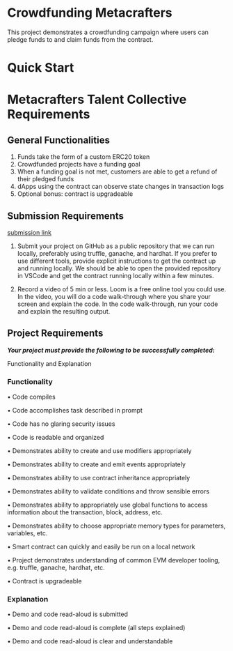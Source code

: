# Crowdfunding Metacrafters

This project demonstrates a crowdfunding campaign where users can pledge funds to and claim funds from the contract.

# Quick Start

# Metacrafters Talent Collective Requirements

## General Functionalities

1. Funds take the form of a custom ERC20 token
2. Crowdfunded projects have a funding goal
3. When a funding goal is not met, customers are able to get a refund of their pledged funds
4. dApps using the contract can observe state changes in transaction logs
5. Optional bonus: contract is upgradeable

## Submission Requirements

[submission link](https://em7kk1j58z4.typeform.com/to/b7uk0h4Y)

1. Submit your project on GitHub as a public repository that we can run locally, preferably using truffle, ganache, and hardhat.
If you prefer to use different tools, provide explicit instructions to get the contract up and running locally. We should be able to open the provided repository in VSCode and get the contract running locally within a few minutes.

2. Record a video of 5 min or less. Loom is a free online tool you could use. In the video, you will do a code walk-through where you share your screen and explain the code. In the code walk-through, run your code and explain the resulting output.

## Project Requirements

***Your project must provide the following to be successfully completed:***

Functionality and Explanation

### Functionality

• Code compiles

• Code accomplishes task described in prompt

• Code has no glaring security issues

• Code is readable and organized

• Demonstrates ability to create and use modifiers appropriately

• Demonstrates ability to create and emit events appropriately

• Demonstrates ability to use contract inheritance appropriately

• Demonstrates ability to validate conditions and throw sensible errors

• Demonstrates ability to appropriately use global functions to access information about the transaction, block, address, etc.

• Demonstrates ability to choose appropriate memory types for
parameters, variables, etc.

• Smart contract can quickly and easily be run on a local network

• Project demonstrates understanding of common EVM developer
tooling, e.g. truffle, ganache, hardhat, etc.

• Contract is upgradeable

### Explanation

• Demo and code read-aloud is submitted

• Demo and code read-aloud is complete (all steps explained)

• Demo and code read-aloud is clear and understandable
